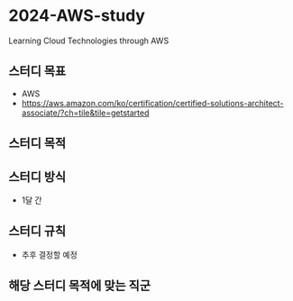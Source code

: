 # 2024-AWS-study
Learning Cloud Technologies through AWS

## 스터디 목표
- AWS
- https://aws.amazon.com/ko/certification/certified-solutions-architect-associate/?ch=tile&tile=getstarted

## 스터디 목적

## 스터디 방식
- 1달 간 

## 스터디 규칙
- 추후 결정할 예정



## 해당 스터디 목적에 맞는 직군
